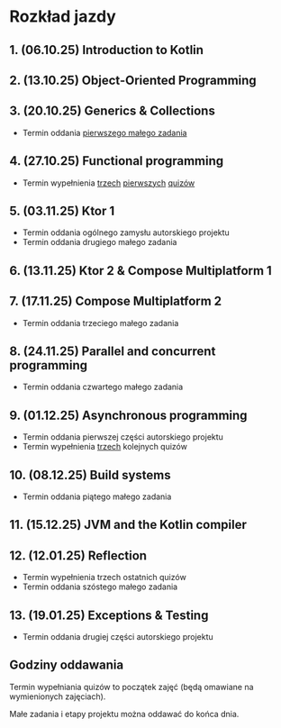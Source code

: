 # Rozkład jazdy
## 1. (06.10.25) Introduction to Kotlin
## 2. (13.10.25) Object-Oriented Programming
## 3. (20.10.25) Generics & Collections
- Termin oddania [pierwszego małego zadania](https://classroom.github.com/a/4PeeCATD)
## 4. (27.10.25) Functional programming
- Termin wypełnienia [trzech](https://forms.gle/ZxkhuSErHPZrUCoeA) [pierwszych](https://forms.gle/oaMuRLSxrPS3zB187) [quizów](https://forms.gle/37sNztP8avfi7fTa6)
## 5. (03.11.25) Ktor 1
- Termin oddania ogólnego zamysłu autorskiego projektu
- Termin oddania drugiego małego zadania
## 6. (13.11.25) Ktor 2 & Compose Multiplatform 1
## 7. (17.11.25) Compose Multiplatform 2
- Termin oddania trzeciego małego zadania
## 8. (24.11.25) Parallel and concurrent programming
- Termin oddania czwartego małego zadania
## 9. (01.12.25) Asynchronous programming
- Termin oddania pierwszej części autorskiego projektu
- Termin wypełnienia [trzech](https://forms.gle/QfMfG9JJNY8K77ch9) kolejnych quizów
## 10. (08.12.25) Build systems
- Termin oddania piątego małego zadania
## 11. (15.12.25) JVM and the Kotlin compiler
## 12. (12.01.25) Reflection
- Termin wypełnienia trzech ostatnich quizów
- Termin oddania szóstego małego zadania
## 13. (19.01.25) Exceptions & Testing
- Termin oddania drugiej części autorskiego projektu


## Godziny oddawania
Termin wypełniania quizów to początek zajęć (będą omawiane na wymienionych zajęciach).

Małe zadania i etapy projektu można oddawać do końca dnia.
